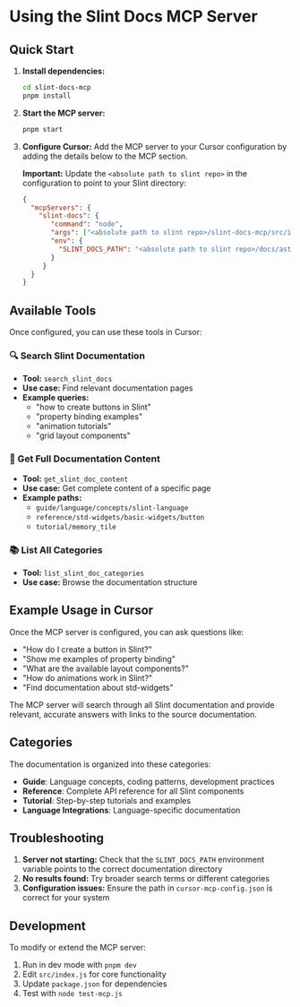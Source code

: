 # Using the Slint Docs MCP Server

## Quick Start

1. **Install dependencies:**
   ```bash
   cd slint-docs-mcp
   pnpm install
   ```

2. **Start the MCP server:**
   ```bash
   pnpm start
   ```


3. **Configure Cursor:**
   Add the MCP server to your Cursor configuration by adding the details below to the MCP section.

   **Important:** Update the `<absolute path to slint repo>` in the configuration to point to your Slint directory:
   ```json
   {
     "mcpServers": {
       "slint-docs": {
          "command": "node",
          "args": ["<absolute path to slint repo>/slint-docs-mcp/src/index.js"],
          "env": {
            "SLINT_DOCS_PATH": "<absolute path to slint repo>/docs/astro/src/content/docs"
          }
        }
     }
   }
   ```

## Available Tools

Once configured, you can use these tools in Cursor:

### 🔍 Search Slint Documentation
- **Tool:** `search_slint_docs`
- **Use case:** Find relevant documentation pages
- **Example queries:**
  - "how to create buttons in Slint"
  - "property binding examples"
  - "animation tutorials"
  - "grid layout components"

### 📖 Get Full Documentation Content
- **Tool:** `get_slint_doc_content`
- **Use case:** Get complete content of a specific page
- **Example paths:**
  - `guide/language/concepts/slint-language`
  - `reference/std-widgets/basic-widgets/button`
  - `tutorial/memory_tile`

### 📚 List All Categories
- **Tool:** `list_slint_doc_categories`
- **Use case:** Browse the documentation structure

## Example Usage in Cursor

Once the MCP server is configured, you can ask questions like:

- "How do I create a button in Slint?"
- "Show me examples of property binding"
- "What are the available layout components?"
- "How do animations work in Slint?"
- "Find documentation about std-widgets"

The MCP server will search through all Slint documentation and provide relevant, accurate answers with links to the source documentation.

## Categories

The documentation is organized into these categories:

- **Guide**: Language concepts, coding patterns, development practices
- **Reference**: Complete API reference for all Slint components
- **Tutorial**: Step-by-step tutorials and examples
- **Language Integrations**: Language-specific documentation

## Troubleshooting

1. **Server not starting:** Check that the `SLINT_DOCS_PATH` environment variable points to the correct documentation directory
2. **No results found:** Try broader search terms or different categories
3. **Configuration issues:** Ensure the path in `cursor-mcp-config.json` is correct for your system

## Development

To modify or extend the MCP server:

1. Run in dev mode with `pnpm dev`
2. Edit `src/index.js` for core functionality
3. Update `package.json` for dependencies
4. Test with `node test-mcp.js`
